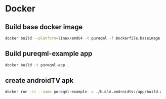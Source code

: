 # Docker

## Build base docker image

```bash
docker build --platform=linux/amd64 -t pureqml -f Dockerfile.baseimage .
```

## Build pureqml-example app

```bash
docker build -t pureqml-app .
```

## create androidTV apk

```bash
docker run -it --name pureqml-example -v ./build.androidtv:/app/build.androidtv pureqml-app
```
